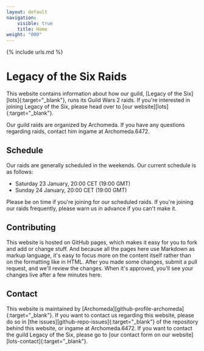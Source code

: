 ```yaml
---
layout: default
navigation:
    visible: true
    title: Home
weight: "000"
---
```

{% include urls.md %}

# Legacy of the Six Raids
This website contains information about how our guild, [Legacy of the Six][lots]{:target="_blank"}, runs its Guild Wars 2 raids.
If you're interested in joining Legacy of the Six, please head over to [our website][lots]{:target="_blank"}.

Our guild raids are organized by Archomeda.
If you have any questions regarding raids, contact him ingame at Archomeda.6472.

## Schedule
Our raids are generally scheduled in the weekends.
Our current schedule is as follows:

- Saturday 23 January, 20:00 CET (19:00 GMT)
- Sunday 24 January, 20:00 CET (19:00 GMT)

Please be on time if you're joining for our scheduled raids.
If you're joining our raids frequently, please warn us in advance if you can't make it.

## Contributing
This website is hosted on GitHub pages, which makes it easy for you to fork and add or change stuff.
And because all the pages here use Markdown as markup language, it's easy to focus more on the content itself rather than on the formatting like in HTML.
After you made some changes, submit a pull request, and we'll review the changes.
When it's approved, you'll see your changes live after a few minutes here.

## Contact
This website is maintained by [Archomeda][github-profile-archomeda]{:target="_blank"}.
If you want to contact us regarding this website, please do so in [the issues][github-repo-issues]{:target="_blank"} of the repository behind this website, or ingame at Archomeda.6472.
If you want to contact the guild Legacy of the Six, please go to [our contact form on our website][lots-contact]{:target="_blank"}.
